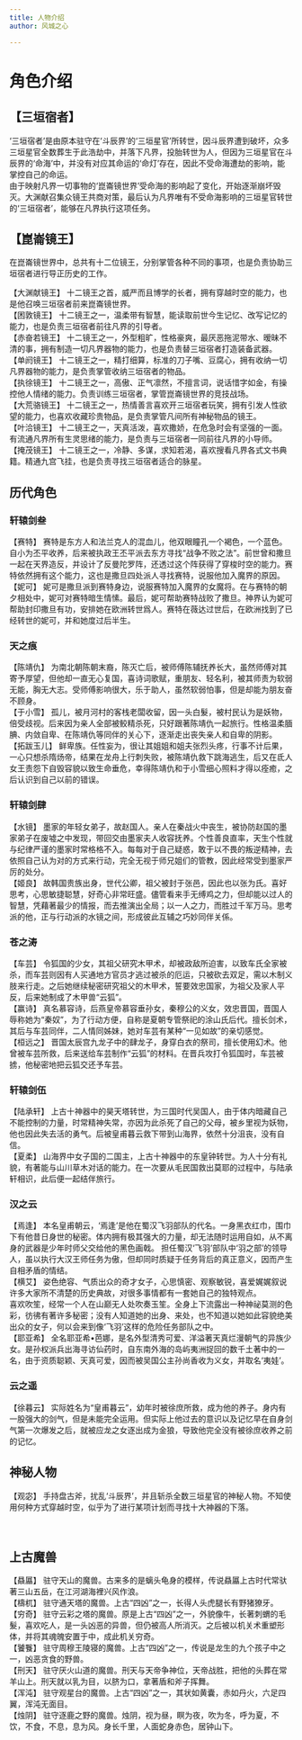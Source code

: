 ```yaml
---
title: 人物介绍
author: 风城之心

---
```


# 角色介绍
## 【三垣宿者】
‘三垣宿者’是由原本驻守在‘斗辰界’的‘三垣星官’所转世，因斗辰界遭到破坏，众多三垣星官全数葬生于此浩劫中，并落下凡界，投胎转世为人，但因为三垣星官在斗辰界的‘命海’中，并没有对应其命运的‘命灯’存在，因此不受命海遭劫的影响，能掌控自己的命运。<br>
由于映射凡界一切事物的‘崑崙镜世界’受命海的影响起了变化，开始逐渐崩坏毁灭。大渊献召集众镜王共商对策，最后认为凡界唯有不受命海影响的三垣星官转世的‘三垣宿者’，能够在凡界执行这项任务。<br>

## 【崑崙镜王】
在崑崙镜世界中，总共有十二位镜王，分别掌管各种不同的事项，也是负责协助三垣宿者进行导正历史的工作。<br>

<div class="flex flex-row justify-left items-center my-5">
<a-image src="../../../public/img/games/web/cast01.png" width="150px;"  />
<div class="flex flex-col justify-around items-left pl-5 flex-1">
<span class="font-bold text-base block mb-5">【大渊献镜王】</span>
<span class="block">十二镜王之首，威严而且博学的长者，拥有穿越时空的能力，也是他召唤三垣宿者前来崑崙镜世界。</span>
</div>
</div>


<div class="flex flex-row justify-left items-center my-5">
<a-image src="../../../public/img/games/web/cast02.png" width="150px;"  />
<div class="flex flex-col justify-around items-left pl-5 flex-1">
<span class="font-bold text-base block mb-5">【困敦镜王】</span>
<span class="block">十二镜王之一，温柔带有智慧，能读取前世今生记忆、改写记忆的能力，也是负责三垣宿者前往凡界的引导者。</span>
</div>
</div>

<div class="flex flex-row justify-left items-center my-5">
<a-image src="../../../public/img/games/web/cast03.png" width="150px;"  />
<div class="flex flex-col justify-around items-left pl-5 flex-1">
<span class="font-bold text-base block mb-5">【赤奋若镜王】</span>
<span class="block">十二镜王之一，外型粗旷，性格豪爽，最厌恶拖泥带水、暧昧不清的事，拥有制造一切凡界器物的能力，也是负责替三垣宿者打造装备武器。</span>
</div>
</div>


<div class="flex flex-row justify-left items-center my-5">
<a-image src="../../../public/img/games/web/cast04.png" width="150px;"  />
<div class="flex flex-col justify-around items-left pl-5 flex-1">
<span class="font-bold text-base block mb-5">【单阏镜王】</span>
<span class="block">十二镜王之一，精打细算，标准的刀子嘴、豆腐心，拥有收纳一切凡界器物的能力，是负责掌管收纳三垣宿者的物品。</span>
</div>
</div>

<div class="flex flex-row justify-left items-center my-5">
<a-image src="../../../public/img/games/web/cast05.png" width="150px;"  />
<div class="flex flex-col justify-around items-left pl-5 flex-1">
<span class="font-bold text-base block mb-5">【执徐镜王】</span>
<span class="block">十二镜王之一，高傲、正气凛然，不擅言词，说话惜字如金，有操控他人情绪的能力。负责训练三垣宿者，掌管崑崙镜世界的竞技战场。</span>
</div>
</div>

<div class="flex flex-row justify-left items-center my-5">
<a-image src="../../../public/img/games/web/cast06.png" width="150px;"  />
<div class="flex flex-col justify-around items-left pl-5 flex-1">
<span class="font-bold text-base block mb-5">【大荒骆镜王】</span>
<span class="block">十二镜王之一，热情善言喜欢开三垣宿者玩笑，拥有引发人性欲望的能力，也喜欢收藏珍贵物品，是负责掌管凡间所有神秘物品的镜王。</span>
</div>
</div>

<div class="flex flex-row justify-left items-center my-5">
<a-image src="../../../public/img/games/web/cast07.png" width="150px;"  />
<div class="flex flex-col justify-around items-left pl-5 flex-1">
<span class="font-bold text-base block mb-5">【叶洽镜王】</span>
<span class="block">十二镜王之一，天真活泼，喜欢撒娇，在危急时会有坚强的一面。有流通凡界所有生灵思绪的能力，是负责与三垣宿者一同前往凡界的小导师。</span>
</div>
</div>

<div class="flex flex-row justify-left items-center my-5">
<a-image src="../../../public/img/games/web/cast08.png" width="150px;"  />
<div class="flex flex-col justify-around items-left pl-5 flex-1">
<span class="font-bold text-base block mb-5">【掩茂镜王】</span>
<span class="block">十二镜王之一，冷静、多谋，求知若渴，喜欢搜看凡界各式文书典籍。精通九宫飞挂，也是负责寻找三垣宿者适合的脉星。</span>
</div>
</div>


## 历代角色

### 轩辕剑叁

<div class="flex flex-row justify-left items-center my-5">
<a-image src="../../../public/img/games/web/cast09.png" width="150px;"  />
<div class="flex flex-col justify-around items-left pl-5 flex-1">
<span class="font-bold text-base block mb-5">【赛特】</span>
<span class="block">赛特是东方人和法兰克人的混血儿，他双眼瞳孔一个褐色，一个蓝色。自小为丕平收养，后来被执政王丕平派去东方寻找“战争不败之法”。前世曾和撒旦一起在天界造反，并设计了反曼陀罗阵，还透过这个阵获得了穿梭时空的能力。赛特依然拥有这个能力，这也是撒旦四处派人寻找赛特，说服他加入魔界的原因。</span>
</div>
</div>

<div class="flex flex-row justify-left items-center my-5">
<a-image src="../../../public/img/games/web/cast10.png" width="150px;"  />
<div class="flex flex-col justify-around items-left pl-5 flex-1">
<span class="font-bold text-base block mb-5">【妮可】</span>
<span class="block">妮可是撒旦派到赛特身边，说服赛特加入魔界的女魔将。在与赛特的朝夕相处中，妮可对赛特暗生情愫。最后，妮可帮助赛特战败了撒旦。神界认为妮可帮助封印撒旦有功，安排她在欧洲转世爲人。赛特在薇达过世后，在欧洲找到了已经转世的妮可，并和她度过后半生。</span>
</div>
</div>

### 天之痕

<div class="flex flex-row justify-left items-center my-5">
<a-image src="../../../public/img/games/web/cast11.png" width="150px;"  />
<div class="flex flex-col justify-around items-left pl-5 flex-1">
<span class="font-bold text-base block mb-5">【陈靖仇】</span>
<span class="block">为南北朝陈朝末裔，陈灭亡后，被师傅陈辅抚养长大，虽然师傅对其寄予厚望，但他却一直无心复国，喜诗词歌赋，重朋友、轻名利，被其师责为软弱无能，胸无大志。受师傅影响很大，乐于助人，虽然软弱怕事，但是却能为朋友奋不顾身。</span>
</div>
</div>

<div class="flex flex-row justify-left items-center my-5">
<a-image src="../../../public/img/games/web/cast12.png" width="150px;"  />
<div class="flex flex-col justify-around items-left pl-5 flex-1">
<span class="font-bold text-base block mb-5">【于小雪】</span>
<span class="block">孤儿，被月河村的客栈老闆收留，因一头白髮，被村民认为是妖物，倍受歧视。后来因为亲人全部被鲛精杀死，只好跟著陈靖仇一起旅行。性格温柔腼腆、内敛自卑、在陈靖仇等同伴的关心下，逐渐走出丧失亲人和自卑的阴影。</span>
</div>
</div>

<div class="flex flex-row justify-left items-center my-5">
<a-image src="../../../public/img/games/web/cast13.png" width="150px;"  />
<div class="flex flex-col justify-around items-left pl-5 flex-1">
<span class="font-bold text-base block mb-5">【拓跋玉儿】</span>
<span class="block">鲜卑族。任性妄为，很让其姐姐和姐夫张烈头疼，行事不计后果，一心只想杀隋炀帝，结果在龙舟上行刺失败，被陈靖仇救下跳海逃生，后又在氐人女王责怨下自毁容貌以致生命垂危，幸得陈靖仇和于小雪细心照料才得以痊癒，之后认识到自己以前的错误。</span>
</div>
</div>


### 轩辕剑肆

<div class="flex flex-row justify-left items-center my-5">
<a-image src="../../../public/img/games/web/cast14.png" width="150px;"  />
<div class="flex flex-col justify-around items-left pl-5 flex-1">
<span class="font-bold text-base block mb-5">【水镜】</span>
<span class="block">墨家的年轻女弟子，故赵国人。亲人在秦战火中丧生，被协防赵国的墨家弟子在废墟之中发现，带回交由墨家夫人收容抚养。个性善良直率，天生个性就与纪律严谨的墨家时常格格不入。每每对于自己疑惑，敢于以不畏的叛逆精神，去依照自己认为对的方式来行动，完全无视于师兄姐们的管教，因此经常受到墨家严厉的处分。</span>
</div>
</div>

<div class="flex flex-row justify-left items-center my-5">
<a-image src="../../../public/img/games/web/cast15.png" width="150px;"  />
<div class="flex flex-col justify-around items-left pl-5 flex-1">
<span class="font-bold text-base block mb-5">【姬良】</span>
<span class="block">故韩国贵族出身，世代公卿，祖父被封于张邑，因此也以张为氏。喜好思考，心思敏捷聪慧，好奇心非常旺盛。儘管看来手无缚鸡之力，但却能以过人的智慧，凭藉著最少的情报，而去推演出全局；以一人之力，而胜过千军万马。思考派的他，正与行动派的水镜之间，形成彼此互辅之巧妙同伴关係。</span>
</div>
</div>


### 苍之涛

<div class="flex flex-row justify-left items-center my-5">
<a-image src="../../../public/img/games/web/cast16.png" width="150px;"  />
<div class="flex flex-col justify-around items-left pl-5 flex-1">
<span class="font-bold text-base block mb-5">【车芸】</span>
<span class="block">令狐国的少女，其祖父研究木甲术，却被政敌所迫害，以致车氏全家被杀，而车芸则因有人买通地方官员才逃过被杀的厄运，只被砍去双足，需以木制义肢来行走。之后她继续秘密研究祖父的木甲术，誓要效忠国家，为祖父及家人平反，后来她制成了木甲兽“云狐”。</span>
</div>
</div>

<div class="flex flex-row justify-left items-center my-5">
<a-image src="../../../public/img/games/web/cast17.png" width="150px;"  />
<div class="flex flex-col justify-around items-left pl-5 flex-1">
<span class="font-bold text-base block mb-5">【赢诗】</span>
<span class="block">真名慕容诗，后燕皇帝慕容垂孙女，秦穆公的义女，效忠晋国，晋国人辱称她为“秦奴”，为了行动方便，自称是夏朝专管祭祀的涂山氏后代。擅长剑术，其后与车芸同伴，二人情同姊妹，她对车芸有某种“一见如故”的亲切感觉。</span>
</div>
</div>

<div class="flex flex-row justify-left items-center my-5">
<a-image src="../../../public/img/games/web/cast18.png" width="150px;"  />
<div class="flex flex-col justify-around items-left pl-5 flex-1">
<span class="font-bold text-base block mb-5">【桓远之】</span>
<span class="block">晋国太辰宫九龙子中的肆龙子，身穿白衣的祭司，擅长使用幻术。他曾被车芸所救，后来送给车芸制作“云狐”的材料。在晋兵攻打令狐国时，车芸被掳，他秘密地把云狐交还予车芸。</span>
</div>
</div>

### 轩辕剑伍

<div class="flex flex-row justify-left items-center my-5">
<a-image src="../../../public/img/games/web/cast19.png" width="150px;"  />
<div class="flex flex-col justify-around items-left pl-5 flex-1">
<span class="font-bold text-base block mb-5">【陆承轩】</span>
<span class="block">上古十神器中的昊天塔转世，为三国时代吴国人，由于体内暗藏自己不能控制的力量，时常精神失常，亦因为此杀死了自己的父母，被乡里视为妖物，他也因此失去活的勇气。后被皇甫暮云救下带到山海界，依然十分沮丧，没有自信。</span>
</div>
</div>

<div class="flex flex-row justify-left items-center my-5">
<a-image src="../../../public/img/games/web/cast20.png" width="150px;"  />
<div class="flex flex-col justify-around items-left pl-5 flex-1">
<span class="font-bold text-base block mb-5">【夏柔】</span>
<span class="block">山海界中女子国的二国主，上古十神器中的东皇钟转世。为人十分有礼貌，有著能与山川草木对话的能力。在一次要从毛民国救出莫耶的过程中，与陆承轩相识，此后便一起结伴旅行。</span>
</div>
</div>


### 汉之云

<div class="flex flex-row justify-left items-center my-5">
<a-image src="../../../public/img/games/web/cast21.png" width="150px;"  />
<div class="flex flex-col justify-around items-left pl-5 flex-1">
<span class="font-bold text-base block mb-5">【焉逢】</span>
<span class="block">本名皇甫朝云，‘焉逢’是他在蜀汉飞羽部队的代名。一身黑衣红巾，围巾下有他昔日身世的秘密。体内拥有极其强大的力量，却无法随时运用自如，从不离身的武器是少年时师父交给他的黑色画戟。 担任蜀汉‘飞羽’部队中‘羽之部’的领导人，虽以执行大汉王师任务为傲，但却同时质疑于任务背后的真正意义，因而产生自相矛盾的情结。</span>
</div>
</div>

<div class="flex flex-row justify-left items-center my-5">
<a-image src="../../../public/img/games/web/cast22.png" width="150px;"  />
<div class="flex flex-col justify-around items-left pl-5 flex-1">
<span class="font-bold text-base block mb-5">【横艾】</span>
<span class="block">姿色绝容、气质出众的奇才女子，心思慎密、观察敏锐，喜爱娓娓叙说许多大家所不清楚的历史典故，对很多事情都有一套她自己的独特观点。<br>
喜欢吹笙，经常一个人在山巅无人处吹奏玉笙。全身上下流露出一种神祕莫测的色彩，彷彿有著许多秘密；没有人知道她的出身、来处，也不知道以她如此容貌绝美出众的女子，何以会来到像‘飞羽’这样的危险任务部队之中。</span>
</div>
</div>

<div class="flex flex-row justify-left items-center my-5">
<a-image src="../../../public/img/games/web/cast23.png" width="150px;"  />
<div class="flex flex-col justify-around items-left pl-5 flex-1">
<span class="font-bold text-base block mb-5">【耶亚希】</span>
<span class="block">全名耶亚希•芭娜，是名外型清秀可爱、洋溢著天真烂漫朝气的异族少女。是孙权派兵出海寻访仙药时，自东南外海的岛屿夷洲捉回的数千土著中的一名，由于资质聪颖、天真可爱，因而被吴国公主孙尚香收为义女，并取名‘夷娃’。</span>
</div>
</div>


### 云之遥
<div class="flex flex-row justify-left items-center my-5">
<a-image src="../../../public/img/games/web/cast24.png" width="150px;"  />
<div class="flex flex-col justify-around items-left pl-5 flex-1">
<span class="font-bold text-base block mb-5">【徐暮云】</span>
<span class="block">实际姓名为“皇甫暮云”，幼年时被徐庶所救，成为他的养子。身内有一股强大的剑气，但是未能完全运用。但实际上他过去的意识以及记忆早在自身剑气第一次爆发之后，就被应龙之女逐出成为金狼，导致他完全没有被徐庶收养之前的记忆。</span>
</div>
</div>

## 神秘人物

<div class="flex flex-row justify-left items-center my-5">
<a-image src="../../../public/img/games/web/cast25.png" width="150px;"  />
<div class="flex flex-col justify-around items-left pl-5 flex-1">
<span class="font-bold text-base block mb-5">【观宓】</span>
<span class="block">手持盘古斧，扰乱‘斗辰界’，并且斩杀全数三垣星官的神秘人物。不知使用何种方式穿越时空，似乎为了进行某项计划而寻找十大神器的下落。</span>
</div>
</div>

<br>
<br>

## 上古魔兽
<div class="flex flex-row justify-left items-center my-5">
<a-image src="../../../public/img/games/web/cast26.png" width="300px;"  />
<div class="flex flex-col justify-around items-left pl-5 flex-1">
<span class="font-bold text-base block mb-5">【贔屭】</span>
<span class="block">驻守天山的魔兽。古来多的是螭头龟身的模样，传说贔屭上古时代常驮著三山五岳，在江河湖海裡兴风作浪。</span>
</div>
</div>

<div class="flex flex-row justify-left items-center my-5">
<a-image src="../../../public/img/games/web/cast27.png" width="300px;"  />
<div class="flex flex-col justify-around items-left pl-5 flex-1">
<span class="font-bold text-base block mb-5">	【檮杌】</span>
<span class="block">驻守通天塔的魔兽。上古“四凶”之一，长得人头虎腿长有野猪獠牙。</span>
</div>
</div>

<div class="flex flex-row justify-left items-center my-5">
<a-image src="../../../public/img/games/web/cast28.png" width="300px;"  />
<div class="flex flex-col justify-around items-left pl-5 flex-1">
<span class="font-bold text-base block mb-5">【穷奇】</span>
<span class="block">驻守云彩之塔的魔兽。原是上古“四凶”之一，外貌像牛，长著刺蝟的毛髮，喜欢吃人，是一头凶恶的异兽，但仍被高人所消灭。之后被以机关术重塑形体，并将其魂魄安置于中，成此机关穷奇。</span>
</div>
</div>

<div class="flex flex-row justify-left items-center my-5">
<a-image src="../../../public/img/games/web/cast29.png" width="300px;"  />
<div class="flex flex-col justify-around items-left pl-5 flex-1">
<span class="font-bold text-base block mb-5">【饕餮】</span>
<span class="block">驻守周穆王陵寝的魔兽。上古“四凶”之一，传说是龙生的九个孩子中之一，凶恶贪食的野兽。</span>
</div>
</div>

<div class="flex flex-row justify-left items-center my-5">
<a-image src="../../../public/img/games/web/cast30.png" width="300px;"  />
<div class="flex flex-col justify-around items-left pl-5 flex-1">
<span class="font-bold text-base block mb-5">	【刑天】</span>
<span class="block">驻守厌火山道的魔兽。刑天与天帝争神位，天帝战胜，把他的头葬在常羊山上。刑天就以乳为目，以脐为口，拿著盾和斧子挥舞。</span>
</div>
</div>

<div class="flex flex-row justify-left items-center my-5">
<a-image src="../../../public/img/games/web/cast31.png" width="300px;"  />
<div class="flex flex-col justify-around items-left pl-5 flex-1">
<span class="font-bold text-base block mb-5">【浑沌】</span>
<span class="block">驻守观星台的魔兽。上古“四凶”之一，其状如黄囊，赤如丹火，六足四翼，浑沌无面目。</span>
</div>
</div>

<div class="flex flex-row justify-left items-center my-5">
<a-image src="../../../public/img/games/web/cast32.png" width="300px;"  />
<div class="flex flex-col justify-around items-left pl-5 flex-1">
<span class="font-bold text-base block mb-5">【烛阴】</span>
<span class="block">驻守逐鹿之野的魔兽。烛阴，视为昼，瞑为夜，吹为冬，呼为夏，不饮，不食，不息，息为风。身长千里，人面蛇身赤色，居钟山下。</span>
</div>
</div>

